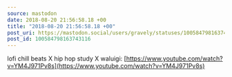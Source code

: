 ```yaml
---
source: mastodon
date: 2018-08-20 21:56:58.18 +00
title: "2018-08-20 21:56:58.18 +00"
post_uri: https://mastodon.social/users/gravely/statuses/100584798163743116
post_id: 100584798163743116
---
```

lofi chill beats X hip hop study X waluigi: [https://www.youtube.com/watch?v=YM4J971Pv8s](https://www.youtube.com/watch?v=YM4J971Pv8s)


